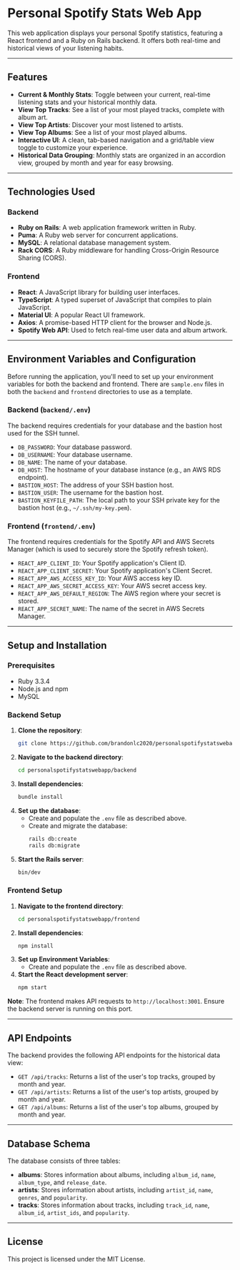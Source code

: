 # Personal Spotify Stats Web App

This web application displays your personal Spotify statistics, featuring a React frontend and a Ruby on Rails backend. It offers both real-time and historical views of your listening habits.

-----

## Features

  * **Current & Monthly Stats**: Toggle between your current, real-time listening stats and your historical monthly data.
  * **View Top Tracks**: See a list of your most played tracks, complete with album art.
  * **View Top Artists**: Discover your most listened to artists.
  * **View Top Albums**: See a list of your most played albums.
  * **Interactive UI**: A clean, tab-based navigation and a grid/table view toggle to customize your experience.
  * **Historical Data Grouping**: Monthly stats are organized in an accordion view, grouped by month and year for easy browsing.

-----

## Technologies Used

### Backend

  * **Ruby on Rails**: A web application framework written in Ruby.
  * **Puma**: A Ruby web server for concurrent applications.
  * **MySQL**: A relational database management system.
  * **Rack CORS**: A Ruby middleware for handling Cross-Origin Resource Sharing (CORS).

### Frontend

  * **React**: A JavaScript library for building user interfaces.
  * **TypeScript**: A typed superset of JavaScript that compiles to plain JavaScript.
  * **Material UI**: A popular React UI framework.
  * **Axios**: A promise-based HTTP client for the browser and Node.js.
  * **Spotify Web API**: Used to fetch real-time user data and album artwork.

-----

## Environment Variables and Configuration

Before running the application, you'll need to set up your environment variables for both the backend and frontend. There are `sample.env` files in both the `backend` and `frontend` directories to use as a template.

### Backend (`backend/.env`)

The backend requires credentials for your database and the bastion host used for the SSH tunnel.

  * `DB_PASSWORD`: Your database password.
  * `DB_USERNAME`: Your database username.
  * `DB_NAME`: The name of your database.
  * `DB_HOST`: The hostname of your database instance (e.g., an AWS RDS endpoint).
  * `BASTION_HOST`: The address of your SSH bastion host.
  * `BASTION_USER`: The username for the bastion host.
  * `BASTION_KEYFILE_PATH`: The local path to your SSH private key for the bastion host (e.g., `~/.ssh/my-key.pem`).

### Frontend (`frontend/.env`)

The frontend requires credentials for the Spotify API and AWS Secrets Manager (which is used to securely store the Spotify refresh token).

  * `REACT_APP_CLIENT_ID`: Your Spotify application's Client ID.
  * `REACT_APP_CLIENT_SECRET`: Your Spotify application's Client Secret.
  * `REACT_APP_AWS_ACCESS_KEY_ID`: Your AWS access key ID.
  * `REACT_APP_AWS_SECRET_ACCESS_KEY`: Your AWS secret access key.
  * `REACT_APP_AWS_DEFAULT_REGION`: The AWS region where your secret is stored.
  * `REACT_APP_SECRET_NAME`: The name of the secret in AWS Secrets Manager.

-----

## Setup and Installation

### Prerequisites

  * Ruby 3.3.4
  * Node.js and npm
  * MySQL

### Backend Setup

1.  **Clone the repository**:
    ```bash
    git clone https://github.com/brandonlc2020/personalspotifystatswebapp.git
    ```
2.  **Navigate to the backend directory**:
    ```bash
    cd personalspotifystatswebapp/backend
    ```
3.  **Install dependencies**:
    ```bash
    bundle install
    ```
4.  **Set up the database**:
      * Create and populate the `.env` file as described above.
      * Create and migrate the database:
        ```bash
        rails db:create
        rails db:migrate
        ```
5.  **Start the Rails server**:
    ```bash
    bin/dev
    ```

### Frontend Setup

1.  **Navigate to the frontend directory**:
    ```bash
    cd personalspotifystatswebapp/frontend
    ```
2.  **Install dependencies**:
    ```bash
    npm install
    ```
3.  **Set up Environment Variables**:
      * Create and populate the `.env` file as described above.
4.  **Start the React development server**:
    ```bash
    npm start
    ```

**Note**: The frontend makes API requests to `http://localhost:3001`. Ensure the backend server is running on this port.

-----

## API Endpoints

The backend provides the following API endpoints for the historical data view:

  * `GET /api/tracks`: Returns a list of the user's top tracks, grouped by month and year.
  * `GET /api/artists`: Returns a list of the user's top artists, grouped by month and year.
  * `GET /api/albums`: Returns a list of the user's top albums, grouped by month and year.

-----

## Database Schema

The database consists of three tables:

  * **albums**: Stores information about albums, including `album_id`, `name`, `album_type`, and `release_date`.
  * **artists**: Stores information about artists, including `artist_id`, `name`, `genres`, and `popularity`.
  * **tracks**: Stores information about tracks, including `track_id`, `name`, `album_id`, `artist_ids`, and `popularity`.

-----

## License

This project is licensed under the MIT License.
